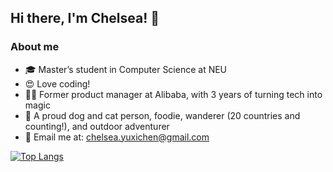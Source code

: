 ## Hi there, I'm Chelsea! 👋 

### About me
- 🎓 Master’s student in Computer Science at NEU
- 😍 Love coding!
- 🧚‍♀️ Former product manager at Alibaba, with 3 years of turning tech into magic
- 🤩 A proud dog and cat person, foodie, wanderer (20 countries and counting!), and outdoor adventurer
- 📮 Email me at: chelsea.yuxichen@gmail.com

[![Top Langs](https://github-readme-stats.vercel.app/api/top-langs/?username=ChelseaYuxiChen&layout=compact&size_weight=0.4&count_weight=0.4)](https://github.com/anuraghazra/github-readme-stats)

